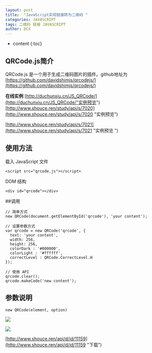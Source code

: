 ```yaml
---
layout: post
title:  "JavaScript实现链接转为二维码 "
categories: JAVASCRIPT
tags: 二维码 链接 JAVASCRIPT
author: DCX
---
```


* content
{:toc}

## QRCode.js简介

QRCode.js 是一个用于生成二维码图片的插件。github地址为[https://github.com/davidshimjs/qrcodejs/](https://github.com/davidshimjs/qrcodejs/)

**在线实例**
[http://duchunxiu.cn/JS_QRCode/](http://duchunxiu.cn/JS_QRCode/"实例预览")
[http://www.shouce.ren/study/api/s/7020](http://www.shouce.ren/study/api/s/7020 "实例预览")

[http://www.shouce.ren/study/api/s/7021](http://www.shouce.ren/study/api/s/7021 "实例预览 ")







## 使用方法
载入 JavaScript 文件

    <script src="qrcode.js"></script>
DOM 结构

    <div id="qrcode"></div>

##调用

    // 简单方式 
    new QRCode(document.getElementById('qrcode'), 'your content'); 
     
    // 设置参数方式 
    var qrcode = new QRCode('qrcode', { 
      text: 'your content', 
      width: 256, 
      height: 256, 
      colorDark : '#000000', 
      colorLight : '#ffffff', 
      correctLevel : QRCode.CorrectLevel.H 
    }); 
     
    // 使用 API 
    qrcode.clear(); 
    qrcode.makeCode('new content'); 

## 参数说明

    new QRCode(element, option)

![](https://i.imgur.com/iV4Ql2f.jpg)

![](https://i.imgur.com/GxAvAwq.jpg)

[http://www.shouce.ren/api/d/id/11159](http://www.shouce.ren/api/d/id/11159 "下载")

